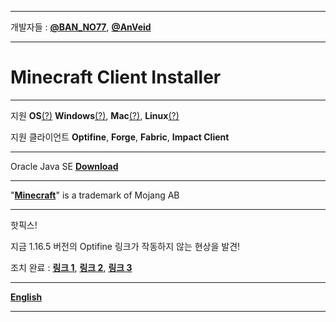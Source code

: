 
___


개발자들 : [**@BAN_NO77**](https://github.com/BAN-NO77), [**@AnVeid**](https://github.com/AnVeid)

---

# **Minecraft Client Installer**

---

지원 **OS**[(?)](https://github.com/BAN-NO77/Minecraft-Client-Installer/wiki/OS)  **Windows**[(?)](https://github.com/BAN-NO77/Minecraft-Client-Installer/wiki/OS#windows), **Mac**[(?)](https://github.com/BAN-NO77/Minecraft-Client-Installer/wiki/OS#mac-os), **Linux**[(?)](https://github.com/BAN-NO77/Minecraft-Client-Installer/wiki/OS#linux)

지원 클라이언트 **Optifine**, **Forge**, **Fabric**, **Impact Client**

---

Oracle Java SE [**Download**](https://github.com/BAN-NO77/Minecraft-Client-Installer/wiki/Oracle-Java-SE)

---

"[**Minecraft**](https://www.minecraft.net)" is a trademark of Mojang AB

---

핫픽스! 

지금 1.16.5 버전의 Optifine 링크가 작동하지 않는 현상을 발견!

조치 완료 : [**링크 1**](https://github.com/BAN-NO77/Minecraft-Client-Installer/releases/tag/MCI6.1.0), [**링크 2**](https://github.com/BAN-NO77/Minecraft-Client-Installer/releases/tag/2.1.0), [**링크 3**](https://github.com/BAN-NO77/Minecraft-Client-Installer/releases/tag/L3.1.0)

___

[**English**](https://github.com/BAN-NO77/Minecraft-Client-Installer/wiki/English)
___
